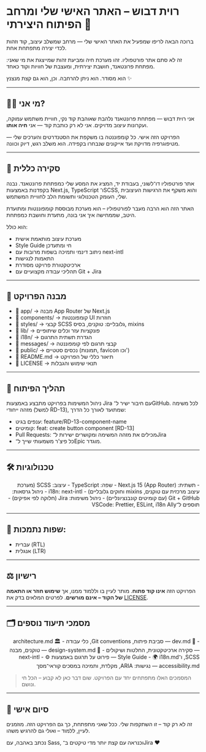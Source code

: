 
# רוית דבוש – האתר האישי שלי ומרחב הפיתוח היצירתי 🌸

ברוכה הבאה לריפו שמפעיל את האתר האישי שלי — מרחב שמשלב עיצוב, קוד וזהות לכדי יצירה מתפתחת אחת.

זה לא סתם אתר פורטפוליו.
זהו מערכת חיה ומביעת זהות שמייצגת את מי שאני:
מפתחת פרונטאנד, חושבת יצירתית, ומעצבת של חוויות וקוד כאחד.

הוא מסודר. הוא ניתן להרחבה. וכן, הוא גם קצת מנצנץ ✨

---

## 👩‍💻 מי אני?

אני רוית דבוש — מפתחת פרונטאנד נלהבת שאוהבת קוד נקי, חוויית משתמש עמוקה, ועקרונות עיצוב מדויקים.
אני לא רק כותבת קוד — אני **חיה אותו**.

הפרויקט הזה אישי. כל קומפוננטה בו משקפת את הסטנדרטים והערכים שלי — מטיפוגרפיה מדויקת ועד אייקונים שנבחרו בקפידה.
הוא משלב רגש, דיוק וכוונה.

---

## 📁 סקירה כללית

אתר פורטפוליו דו־לשוני, בעבודת יד, המציג את המסע שלי כמפתחת פרונטאנד.
נבנה בקפדנות באמצעות Next.js, TypeScript ו־SCSS, והוא משקף את הרגישות העיצובית שלי, העומק הטכנולוגי ותשומת הלב לחוויית המשתמש.

האתר הזה הוא הרבה מעבר לפורטפוליו – הוא מערכת מבוססת קומפוננטות ומתועדת היטב, שממחישה איך אני בונה, מתעדת וחושבת כמפתחת.

הוא כולל:
- מערכת עיצוב מותאמת אישית
- Style Guide חי ומתעדכן
- ניתוב דינמי ותמיכה בשפות מרובות עם next-intl
- התאמות לנגישות
- ארכיטקטורת פרויקט מסודרת
- תהליכי עבודה מקצועיים עם Git + Jira

---

## 🧱 מבנה הפרויקט

- 📁 app/                 → מבנה App Router של Next.js
- 📁 components/          → קומפוננטות UI חוזרות
- 📁 styles/              → קבצי SCSS גלובליים: טוקנים, בסיס, mixins
- 📁 lib/                 → פונקציות עזר וכלים שיתופיים
- 📁 i18n/                → הגדרת תשתית התרגום
- 📁 messages/            → קבצי תרגום לפי קומפוננטה
- 📁 public/              → נכסים סטטיים (תמונות, favicon וכו')
- 📄 README.md            → תיאור כללי של הפרויקט
- 📄 LICENSE              → תנאי שימוש והגבלות

---

## 🔄 תהליך הפיתוח
ניהול המשימות בפרויקט מתבצע באמצעות Jira עם חיבור ישיר ל־GitHub.
לכל משימה מזהה ייחודי (למשל RD-13), שמתועד לאורך כל הדרך:
- ענפים בגיט: feature/RD-13-component-name
- קומיטים: feat: create button component [RD-13]
- Pull Requests: מכילים את מזהה המשימה ומקושרים ישירות ל־Jira
- כל פיצ’ר משמעותי שייך ל־Epic מוגדר.

---

## 🛠 טכנולוגיות
<div dir="rtl">
- תשתית: Next.js 15 (App Router)
- שפה: TypeScript
- עיצוב: SCSS (מערכת עיצוב מרכזית עם טוקנים, mixins וחוקים גלובליים)
- i18n: next-intl
- ניהול גרסאות: Git + GitHub (עם קומיטים קונבנציונליים)
- ניהול משימות: Jira (חלוקה לפי אפיקים)
- תוספים ל־VSCode: Prettier, ESLint, i18n Ally
</div>

---

## 💬 שפות נתמכות:

- עברית (RTL)
- אנגלית (LTR)

---

## ⚖️ רישיון
הפרויקט הזה **אינו קוד פתוח**.
מותר לעיין בו וללמוד ממנו, אך **שימוש חוזר או התאמה של הקוד – אינם מורשים**.
לפרטים המלאים בדק את [LICENSE](./LICENSE).

---
## 🗂️ מסמכי תיעוד נוספים
<div dir="rtl">
- 📘 dev.md — סביבת פיתוח, Git conventions, כלי עבודה
- 🏛 architecture.md — סקירה ארכיטקטונית, החלטות ושיקולים
- 🎨 design-system.md — טוקנים, מבנה SCSS, ו־Style Guide
- 🌍 i18n.md — פירוט על תרגום באמצעות next-intl
- ⚙️ accessibility.md — נגישות: ARIA, מקלדת, ותמיכה במסכים קוראי־מסך
</div>

> המסמכים האלו מתפתחים יחד עם הפרויקט. שום דבר כאן לא קבוע – הכל חי ונושם.

---

## 🤍 סיום אישי

זה לא רק קוד – זו השתקפות שלי.
ככל שאני מתפתחת, כך גם הפרויקט הזה.
מוזמנים לעיין, ללמוד – ואולי גם להרגיש משהו.

נכתב באהבה, עם Sass, וכנראה עם קצת יותר מדי טיקטים ב־Jira ❤️